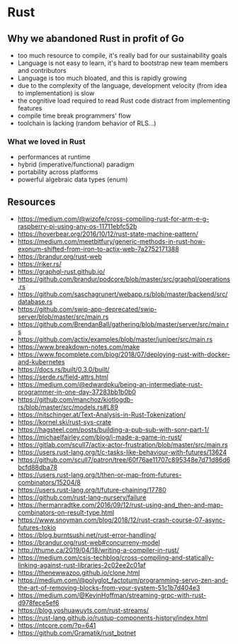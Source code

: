 # Rust

## Why we abandoned Rust in profit of Go

* too much resource to compile, it's really bad for our sustainability goals
* Language is not easy to learn, it's hard to bootstrap new team members and contributors
* Language is too much bloated, and this is rapidly growing
* due to the complexity of the language, development velocity (from idea to implementation) is slow
* the cognitive load required to read Rust code distract from implementing features 
* compile time break programmers' flow
* toolchain is lacking (random behavior of RLS...)

### What we loved in Rust

* performances at runtime
* hybrid (imperative/functional) paradigm
* portability across platforms
* powerful algebraic data types (enum)


## Resources

* https://medium.com/@wizofe/cross-compiling-rust-for-arm-e-g-raspberry-pi-using-any-os-11711ebfc52b
* https://hoverbear.org/2016/10/12/rust-state-machine-pattern/
* https://medium.com/meetbitfury/generic-methods-in-rust-how-exonum-shifted-from-iron-to-actix-web-7a2752171388
* https://brandur.org/rust-web
* https://riker.rs/
* https://graphql-rust.github.io/
* https://github.com/brandur/podcore/blob/master/src/graphql/operations.rs
* https://github.com/saschagrunert/webapp.rs/blob/master/backend/src/database.rs
* https://github.com/swip-app-deprecated/swip-server/blob/master/src/main.rs
* https://github.com/BrendanBall/gathering/blob/master/server/src/main.rs
* https://github.com/actix/examples/blob/master/juniper/src/main.rs
* https://www.breakdown-notes.com/make
* https://www.fpcomplete.com/blog/2018/07/deploying-rust-with-docker-and-kubernetes
* https://docs.rs/built/0.3.0/built/
* https://serde.rs/field-attrs.html
* https://medium.com/@edwardpku/being-an-intermediate-rust-programmer-in-one-day-37283bb1b0b0
* https://github.com/manchoz/kiotlogdb-rs/blob/master/src/models.rs#L89
* https://nitschinger.at/Text-Analysis-in-Rust-Tokenization/
* https://kornel.ski/rust-sys-crate
* https://hagsteel.com/posts/building-a-pub-sub-with-sonr-part-1/
* https://michaelfairley.com/blog/i-made-a-game-in-rust/
* https://gitlab.com/scull7/actix-actor-frustration/blob/master/src/main.rs
* https://users.rust-lang.org/t/c-tasks-like-behaviour-with-futures/13624
* https://github.com/scull7/patron/tree/60f76ae11707c895348e7d71d86d6bcfd88dba78
* https://users.rust-lang.org/t/then-or-map-from-futures-combinators/15204/8
* https://users.rust-lang.org/t/future-chaining/17780
* https://github.com/rust-lang-nursery/failure
* https://hermanradtke.com/2016/09/12/rust-using-and_then-and-map-combinators-on-result-type.html
* https://www.snoyman.com/blog/2018/12/rust-crash-course-07-async-futures-tokio
* https://blog.burntsushi.net/rust-error-handling/
* https://brandur.org/rust-web#concurreny-model
* http://thume.ca/2019/04/18/writing-a-compiler-in-rust/
* https://medium.com/csis-techblog/cross-compiling-and-statically-linking-against-rust-libraries-2c02ee2c01af
* https://thenewwazoo.github.io/clone.html
* https://medium.com/@polyglot_factotum/programming-servo-zen-and-the-art-of-removing-blocks-from-your-system-51c1b7d404e3
* https://medium.com/@KevinHoffman/streaming-grpc-with-rust-d978fece5ef6
* https://blog.yoshuawuyts.com/rust-streams/
* https://rust-lang.github.io/rustup-components-history/index.html
* https://ntcore.com/?p=641
* https://github.com/Gramatik/rust_botnet
